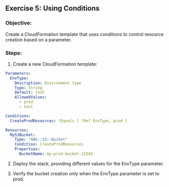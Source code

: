 ## Exercise 5: Using Conditions

### Objective:
Create a CloudFormation template that uses conditions to control resource creation based on a parameter.

### Steps:

1. Create a new CloudFormation template:

```yaml
Parameters:
  EnvType:
    Description: Environment type
    Type: String
    Default: test
    AllowedValues:
      - prod
      - test

Conditions:
  CreateProdResources: !Equals [ !Ref EnvType, prod ]

Resources:
  MyS3Bucket:
    Type: "AWS::S3::Bucket"
    Condition: CreateProdResources
    Properties:
      BucketName: my-prod-bucket-12345

```
2. Deploy the stack, providing different values for the EnvType parameter.

3. Verify the bucket creation only when the EnvType parameter is set to prod.